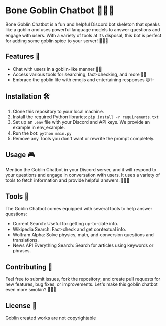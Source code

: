 # Bone Goblin Chatbot 🌿🐲🤖

Bone Goblin Chatbot is a fun and helpful Discord bot skeleton that speaks like a goblin and uses powerful language models to answer questions and engage with users. With a variety of tools at its disposal, this bot is perfect for adding some goblin spice to your server! 🌿💨🎉

## Features 🌟

- Chat with users in a goblin-like manner 🌿🐲
- Access various tools for searching, fact-checking, and more 🧠💡
- Embrace the goblin life with emojis and entertaining responses 😄✨

## Installation 🛠️

1. Clone this repository to your local machine.
2. Install the required Python libraries: `pip install -r requirements.txt`
3. Set up an `.env` file with your Discord and API keys. We provide an example in env_example.
4. Run the bot: `python main.py`
5. Remove any Tools you don't want or rewrite the prompt completely.

## Usage 🎮

Mention the Goblin Chatbot in your Discord server, and it will respond to your questions and engage in conversation with users. It uses a variety of tools to fetch information and provide helpful answers. 🌿💨🎉

## Tools 🔧

The Goblin Chatbot comes equipped with several tools to help answer questions:

- Current Search: Useful for getting up-to-date info.
- Wikipedia Search: Fact-check and get contextual info.
- Wolfram Alpha: Solve physics, math, and conversion questions and translations.
- News API Everything Search: Search for articles using keywords or phrases.

## Contributing 🤝

Feel free to submit issues, fork the repository, and create pull requests for new features, bug fixes, or improvements. Let's make this goblin chatbot even more smokin'! 🌿💨🚀

## License 📄

Goblin created works are not copyrightable
